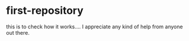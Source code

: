 # first-repository
this is to check how it works....
I appreciate any kind of help from anyone out there.

